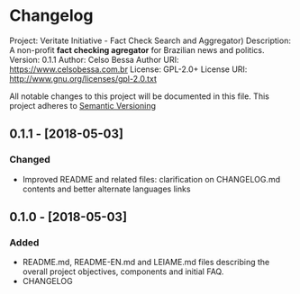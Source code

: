 # Changelog
Project: Veritate Initiative - Fact Check Search and Aggregator)
Description: A non-profit **fact checking agregator** for Brazilian news and politics.
Version:     0.1.1
Author:      Celso Bessa
Author URI:  https://www.celsobessa.com.br
License:     GPL-2.0+
License URI: http://www.gnu.org/licenses/gpl-2.0.txt

All notable changes to this project will be documented in this file.
This project adheres to [Semantic Versioning](http://semver.org/)

## 0.1.1 - [2018-05-03]

### Changed
- Improved README and related files: clarification on CHANGELOG.md contents and better alternate languages links

## 0.1.0 - [2018-05-03]

### Added
- README.md, README-EN.md and LEIAME.md files describing the overall project objectives, components and initial FAQ.
- CHANGELOG
